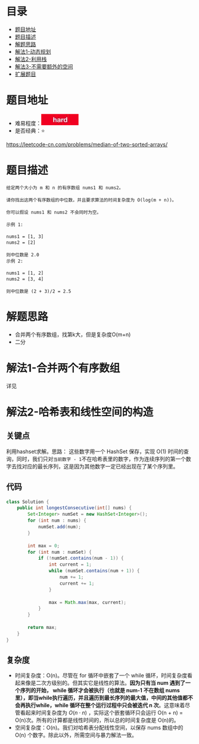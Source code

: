 # 目录
* [题目地址](#题目地址)
* [题目描述](#题目描述)
* [解题思路](#解题思路)
* [解法1-动态规划](#解法1-动态规划)
* [解法2-利用栈](#解法2-利用栈)
* [解法3-不需要额外的空间](#解法3-不需要额外的空间)
* [扩展题目](#扩展题目)


# 题目地址
- 难易程度：![hard.jpg](../.images/hard.jpg)
- 是否经典：⭐️

https://leetcode-cn.com/problems/median-of-two-sorted-arrays/

# 题目描述
```
给定两个大小为 m 和 n 的有序数组 nums1 和 nums2。

请你找出这两个有序数组的中位数，并且要求算法的时间复杂度为 O(log(m + n))。

你可以假设 nums1 和 nums2 不会同时为空。

示例 1:

nums1 = [1, 3]
nums2 = [2]

则中位数是 2.0
示例 2:

nums1 = [1, 2]
nums2 = [3, 4]

则中位数是 (2 + 3)/2 = 2.5
```


# 解题思路
- 合并两个有序数组，找第k大，但是复杂度O(m+n)
- 二分


# 解法1-合并两个有序数组
详见


# 解法2-哈希表和线性空间的构造
## 关键点
利用hashset求解。思路：
这些数字用一个 HashSet 保存，实现 O(1) 时间的查询，同时，我们只对`当前数字 - 1`不在哈希表里的数字，作为连续序列的第一个数字去找对应的最长序列，这是因为其他数字一定已经出现在了某个序列里。


## 代码
```Java
class Solution {
    public int longestConsecutive(int[] nums) {
        Set<Integer> numSet = new HashSet<Integer>();
        for (int num : nums) {
            numSet.add(num);
        }

        int max = 0;
        for (int num : numSet) {
            if (!numSet.contains(num - 1)) {
                int current = 1;
                while (numSet.contains(num + 1)) {
                    num += 1;
                    current += 1;
                }

                max = Math.max(max, current);
            }
        }

        return max;
    }
}
```


## 复杂度
- 时间复杂度：O(n)。尽管在 for 循环中嵌套了一个 while 循环，时间复杂度看起来像是二次方级别的。但其实它是线性的算法。**因为只有当 num 遇到了一个序列的开始， while 循环才会被执行（也就是 num-1 不在数组 nums 里），即当while执行遍历，并且遍历到最长序列的最大值，中间的其他值都不会再执行while，while 循环在整个运行过程中只会被迭代 n 次**。这意味着尽管看起来时间复杂度为 $O(n \cdot n)$ ，实际这个嵌套循环只会运行 O(n + n) = O(n)次。所有的计算都是线性时间的，所以总的时间复杂度是 O(n)的。
- 空间复杂度：O(n)。我们对哈希表分配线性空间，以保存 nums 数组中的 O(n) 个数字。除此以外，所需空间与暴力解法一致。

